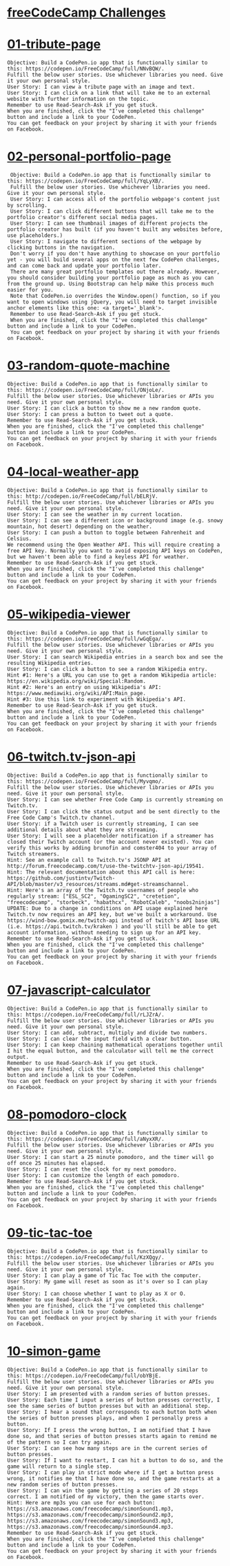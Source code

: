 # [freeCodeCamp Challenges](http://codepen.io/TdMichael/)

# [01-tribute-page](http://codepen.io/TdMichael/full/jVGGoX/)

    Objective: Build a CodePen.io app that is functionally similar to this: https://codepen.io/FreeCodeCamp/full/NNvBQW/.
    Fulfill the below user stories. Use whichever libraries you need. Give it your own personal style.
    User Story: I can view a tribute page with an image and text.
    User Story: I can click on a link that will take me to an external website with further information on the topic.
    Remember to use Read-Search-Ask if you get stuck.
    When you are finished, click the "I've completed this challenge" button and include a link to your CodePen.
    You can get feedback on your project by sharing it with your friends on Facebook.

# [02-personal-portfolio-page](http://codepen.io/TdMichael/full/pNdVbg/)

     Objective: Build a CodePen.io app that is functionally similar to this: https://codepen.io/FreeCodeCamp/full/YqLyXB/.
     Fulfill the below user stories. Use whichever libraries you need. Give it your own personal style.
     User Story: I can access all of the portfolio webpage's content just by scrolling.
     User Story: I can click different buttons that will take me to the portfolio creator's different social media pages.
     User Story: I can see thumbnail images of different projects the portfolio creator has built (if you haven't built any websites before, use placeholders.)
     User Story: I navigate to different sections of the webpage by clicking buttons in the navigation.
     Don't worry if you don't have anything to showcase on your portfolio yet - you will build several apps on the next few CodePen challenges, and can come back and update your portfolio later.
     There are many great portfolio templates out there already. However, you should consider building your portfolio page as much as you can from the ground up. Using Bootstrap can help make this process much easier for you.
     Note that CodePen.io overrides the Window.open() function, so if you want to open windows using jQuery, you will need to target invisible anchor elements like this one: <a target='_blank'>.
     Remember to use Read-Search-Ask if you get stuck.
     When you are finished, click the "I've completed this challenge" button and include a link to your CodePen.
     You can get feedback on your project by sharing it with your friends on Facebook.

# [03-random-quote-machine](http://codepen.io/TdMichael/full/pRGVWw/)

    Objective: Build a CodePen.io app that is functionally similar to this: https://codepen.io/FreeCodeCamp/full/ONjoLe/.
    Fulfill the below user stories. Use whichever libraries or APIs you need. Give it your own personal style.
    User Story: I can click a button to show me a new random quote.
    User Story: I can press a button to tweet out a quote.
    Remember to use Read-Search-Ask if you get stuck.
    When you are finished, click the "I've completed this challenge" button and include a link to your CodePen.
    You can get feedback on your project by sharing it with your friends on Facebook.

# [04-local-weather-app](http://codepen.io/TdMichael/full/oYKBEy/)

    Objective: Build a CodePen.io app that is functionally similar to this: http://codepen.io/FreeCodeCamp/full/bELRjV.
    Fulfill the below user stories. Use whichever libraries or APIs you need. Give it your own personal style.
    User Story: I can see the weather in my current location.
    User Story: I can see a different icon or background image (e.g. snowy mountain, hot desert) depending on the weather.
    User Story: I can push a button to toggle between Fahrenheit and Celsius.
    We recommend using the Open Weather API. This will require creating a free API key. Normally you want to avoid exposing API keys on CodePen, but we haven't been able to find a keyless API for weather.
    Remember to use Read-Search-Ask if you get stuck.
    When you are finished, click the "I've completed this challenge" button and include a link to your CodePen.
    You can get feedback on your project by sharing it with your friends on Facebook.

# [05-wikipedia-viewer](http://codepen.io/TdMichael/full/ZBgMZq/)

    Objective: Build a CodePen.io app that is functionally similar to this: https://codepen.io/FreeCodeCamp/full/wGqEga/.
    Fulfill the below user stories. Use whichever libraries or APIs you need. Give it your own personal style.
    User Story: I can search Wikipedia entries in a search box and see the resulting Wikipedia entries.
    User Story: I can click a button to see a random Wikipedia entry.
    Hint #1: Here's a URL you can use to get a random Wikipedia article: https://en.wikipedia.org/wiki/Special:Random.
    Hint #2: Here's an entry on using Wikipedia's API: https://www.mediawiki.org/wiki/API:Main_page.
    Hint #3: Use this link to experiment with Wikipedia's API.
    Remember to use Read-Search-Ask if you get stuck.
    When you are finished, click the "I've completed this challenge" button and include a link to your CodePen.
    You can get feedback on your project by sharing it with your friends on Facebook.

# [06-twitch.tv-json-api](http://codepen.io/TdMichael/full/pRWbew/)

    Objective: Build a CodePen.io app that is functionally similar to this: https://codepen.io/FreeCodeCamp/full/Myvqmo/.
    Fulfill the below user stories. Use whichever libraries or APIs you need. Give it your own personal style.
    User Story: I can see whether Free Code Camp is currently streaming on Twitch.tv.
    User Story: I can click the status output and be sent directly to the Free Code Camp's Twitch.tv channel.
    User Story: if a Twitch user is currently streaming, I can see additional details about what they are streaming.
    User Story: I will see a placeholder notification if a streamer has closed their Twitch account (or the account never existed). You can verify this works by adding brunofin and comster404 to your array of Twitch streamers.
    Hint: See an example call to Twitch.tv's JSONP API at http://forum.freecodecamp.com/t/use-the-twitchtv-json-api/19541.
    Hint: The relevant documentation about this API call is here: https://github.com/justintv/Twitch-API/blob/master/v3_resources/streams.md#get-streamschannel.
    Hint: Here's an array of the Twitch.tv usernames of people who regularly stream: ["ESL_SC2", "OgamingSC2", "cretetion", "freecodecamp", "storbeck", "habathcx", "RobotCaleb", "noobs2ninjas"]
    UPDATE: Due to a change in conditions on API usage explained here Twitch.tv now requires an API key, but we've built a workaround. Use https://wind-bow.gomix.me/twitch-api instead of twitch's API base URL (i.e. https://api.twitch.tv/kraken ) and you'll still be able to get account information, without needing to sign up for an API key.
    Remember to use Read-Search-Ask if you get stuck.
    When you are finished, click the "I've completed this challenge" button and include a link to your CodePen.
    You can get feedback on your project by sharing it with your friends on Facebook.

# [07-javascript-calculator](http://codepen.io/TdMichael/full/gLerPy/)

    Objective: Build a CodePen.io app that is functionally similar to this: https://codepen.io/FreeCodeCamp/full/rLJZrA/.
    Fulfill the below user stories. Use whichever libraries or APIs you need. Give it your own personal style.
    User Story: I can add, subtract, multiply and divide two numbers.
    User Story: I can clear the input field with a clear button.
    User Story: I can keep chaining mathematical operations together until I hit the equal button, and the calculator will tell me the correct output.
    Remember to use Read-Search-Ask if you get stuck.
    When you are finished, click the "I've completed this challenge" button and include a link to your CodePen.
    You can get feedback on your project by sharing it with your friends on Facebook.

# [08-pomodoro-clock](http://codepen.io/TdMichael/full/EZwKev/)

    Objective: Build a CodePen.io app that is functionally similar to this: https://codepen.io/FreeCodeCamp/full/aNyxXR/.
    Fulfill the below user stories. Use whichever libraries or APIs you need. Give it your own personal style.
    User Story: I can start a 25 minute pomodoro, and the timer will go off once 25 minutes has elapsed.
    User Story: I can reset the clock for my next pomodoro.
    User Story: I can customize the length of each pomodoro.
    Remember to use Read-Search-Ask if you get stuck.
    When you are finished, click the "I've completed this challenge" button and include a link to your CodePen.
    You can get feedback on your project by sharing it with your friends on Facebook.

# [09-tic-tac-toe](#)

    Objective: Build a CodePen.io app that is functionally similar to this: https://codepen.io/FreeCodeCamp/full/KzXQgy/.
    Fulfill the below user stories. Use whichever libraries or APIs you need. Give it your own personal style.
    User Story: I can play a game of Tic Tac Toe with the computer.
    User Story: My game will reset as soon as it's over so I can play again.
    User Story: I can choose whether I want to play as X or O.
    Remember to use Read-Search-Ask if you get stuck.
    When you are finished, click the "I've completed this challenge" button and include a link to your CodePen.
    You can get feedback on your project by sharing it with your friends on Facebook.

# [10-simon-game](#)

    Objective: Build a CodePen.io app that is functionally similar to this: https://codepen.io/FreeCodeCamp/full/obYBjE.
    Fulfill the below user stories. Use whichever libraries or APIs you need. Give it your own personal style.
    User Story: I am presented with a random series of button presses.
    User Story: Each time I input a series of button presses correctly, I see the same series of button presses but with an additional step.
    User Story: I hear a sound that corresponds to each button both when the series of button presses plays, and when I personally press a button.
    User Story: If I press the wrong button, I am notified that I have done so, and that series of button presses starts again to remind me of the pattern so I can try again.
    User Story: I can see how many steps are in the current series of button presses.
    User Story: If I want to restart, I can hit a button to do so, and the game will return to a single step.
    User Story: I can play in strict mode where if I get a button press wrong, it notifies me that I have done so, and the game restarts at a new random series of button presses.
    User Story: I can win the game by getting a series of 20 steps correct. I am notified of my victory, then the game starts over.
    Hint: Here are mp3s you can use for each button: https://s3.amazonaws.com/freecodecamp/simonSound1.mp3, https://s3.amazonaws.com/freecodecamp/simonSound2.mp3, https://s3.amazonaws.com/freecodecamp/simonSound3.mp3, https://s3.amazonaws.com/freecodecamp/simonSound4.mp3.
    Remember to use Read-Search-Ask if you get stuck.
    When you are finished, click the "I've completed this challenge" button and include a link to your CodePen.
    You can get feedback on your project by sharing it with your friends on Facebook.

